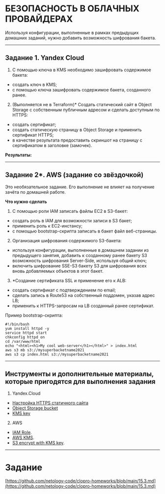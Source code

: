 # БЕЗОПАСНОСТЬ В ОБЛАЧНЫХ ПРОВАЙДЕРАХ

Используя конфигурации, выполненные в рамках предыдущих домашних заданий, нужно добавить возможность шифрования бакета.

------

## Задание 1. Yandex Cloud   

1. С помощью ключа в KMS необходимо зашифровать содержимое бакета:

 - создать ключ в KMS;
 - с помощью ключа зашифровать содержимое бакета, созданного ранее.
2. (Выполняется не в Terraform)* Создать статический сайт в Object Storage c собственным публичным адресом и сделать доступным по HTTPS:

 - создать сертификат;
 - создать статическую страницу в Object Storage и применить сертификат HTTPS;
 - в качестве результата предоставить скриншот на страницу с сертификатом в заголовке (замочек).

__Результаты:__



------

## Задание 2*. AWS (задание со звёздочкой)

Это необязательное задание. Его выполнение не влияет на получение зачёта по домашней работе.

**Что нужно сделать**

1. С помощью роли IAM записать файлы ЕС2 в S3-бакет:
 - создать роль в IAM для возможности записи в S3 бакет;
 - применить роль к ЕС2-инстансу;
 - с помощью bootstrap-скрипта записать в бакет файл веб-страницы.
2. Организация шифрования содержимого S3-бакета:

 - используя конфигурации, выполненные в домашнем задании из предыдущего занятия, добавить к созданному ранее бакету S3 возможность шифрования Server-Side, используя общий ключ;
 - включить шифрование SSE-S3 бакету S3 для шифрования всех вновь добавляемых объектов в этот бакет.

3. *Создание сертификата SSL и применение его к ALB:

 - создать сертификат с подтверждением по email;
 - сделать запись в Route53 на собственный поддомен, указав адрес LB;
 - применить к HTTPS-запросам на LB созданный ранее сертификат.


Пример bootstrap-скрипта:

```
#!/bin/bash
yum install httpd -y
service httpd start
chkconfig httpd on
cd /var/www/html
echo "<html><h1>My cool web-server</h1></html>" > index.html
aws s3 mb s3://mysuperbacketname2021
aws s3 cp index.html s3://mysuperbacketname2021
```

------

## Инструменты и дополнительные материалы, которые пригодятся для выполнения задания

1. Yandex.Cloud

  - [Настройка HTTPS статичного сайта](https://cloud.yandex.ru/docs/storage/operations/hosting/certificate)
  - [Object Storage bucket](https://registry.terraform.io/providers/yandex-cloud/yandex/latest/docs/resources/storage_bucket)
  - [KMS key](https://registry.terraform.io/providers/yandex-cloud/yandex/latest/docs/resources/kms_symmetric_key)

2. AWS

  - [IAM Role](https://registry.terraform.io/providers/hashicorp/aws/latest/docs/resources/iam_role).
  - [AWS KMS](https://registry.terraform.io/providers/hashicorp/aws/latest/docs/resources/kms_key).
  - [S3 encrypt with KMS key](https://registry.terraform.io/providers/hashicorp/aws/latest/docs/resources/s3_bucket_object#encrypting-with-kms-key).


------ 

# Задание

[https://github.com/netology-code/clopro-homeworks/blob/main/15.3.md](https://github.com/netology-code/clopro-homeworks/blob/main/15.3.md)
